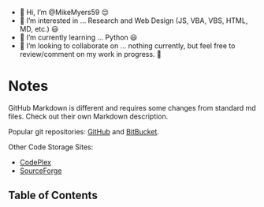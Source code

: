 - 👋 Hi, I’m @MikeMyers59 😌
- 👀 I’m interested in ... Research and Web Design (JS, VBA, VBS, HTML, MD, etc.) 😃
- 🌱 I’m currently learning ... Python 😃
- 💞️ I’m looking to collaborate on ... nothing currently, but feel free to review/comment on my work in progress. 👿

<!---
MikeMyers59/MikeMyers59 is a ✨ special ✨ repository because its `README.md` (this file) appears on your GitHub profile.
You can click the Preview link to take a look at your changes. ✂ 
--->

# Notes

GitHub Markdown is different and requires some changes from standard md files. Check out their own Markdown description.

Popular git repositories: [GitHub](https://github.com/) and [BitBucket](https://bitbucket.org/). 

Other Code Storage Sites:
- [CodePlex](https://www.CodePlex.com/)
- [SourceForge](http://www.sourceforge.net/)

## Table of Contents

<!-- prettier-ignore-start -->  

<!-- START doctoc -->  
<!-- END doctoc -->  

<!-- prettier-ignore-end -->  

